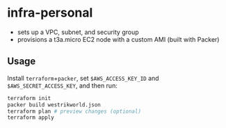 # infra-personal

- sets up a VPC, subnet, and security group
- provisions a t3a.micro EC2 node with a custom AMI (built with Packer)

## Usage

Install `terraform`+`packer`, set `$AWS_ACCESS_KEY_ID`  and `$AWS_SECRET_ACCESS_KEY`, and then run:

```sh
terraform init
packer build westrikworld.json
terraform plan # preview changes (optional)
terraform apply
```
